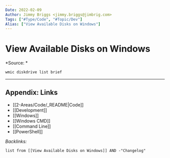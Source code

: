 ```yaml
---
Date: 2022-02-09
Author: Jimmy Briggs <jimmy.briggs@jimbrig.com>
Tags: ["#Type/Code", "#Topic/Dev"]
Alias: ["View Available Disks on Windows"]
---
```


# View Available Disks on Windows

*Source: *

```powershell
wmic diskdrive list brief
```

***

## Appendix: Links

- [[2-Areas/Code/_README|Code]]
- [[Development]]
- [[Windows]]
- [[Windows CMD]]
- [[Command Line]]
- [[PowerShell]]

*Backlinks:*

```dataview
list from [[View Available Disks on Windows]] AND -"Changelog"
```